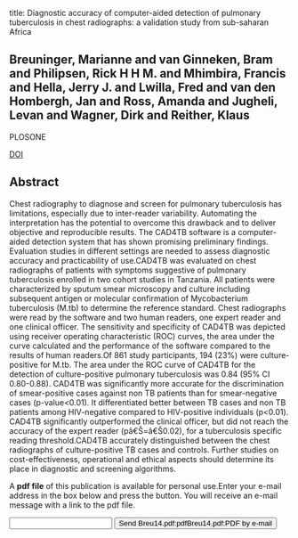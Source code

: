 title: Diagnostic accuracy of computer-aided detection of pulmonary tuberculosis in chest radiographs: a validation study from sub-saharan Africa

## Breuninger, Marianne and van Ginneken, Bram and Philipsen, Rick H H M. and Mhimbira, Francis and Hella, Jerry J. and Lwilla, Fred and van den Hombergh, Jan and Ross, Amanda and Jugheli, Levan and Wagner, Dirk and Reither, Klaus
PLOSONE

<a href="https://doi.org/10.1371/journal.pone.0106381">DOI</a>

## Abstract
Chest radiography to diagnose and screen for pulmonary tuberculosis has limitations, especially due to inter-reader variability. Automating the interpretation has the potential to overcome this drawback and to deliver objective and reproducible results. The CAD4TB software is a computer-aided detection system that has shown promising preliminary findings. Evaluation studies in different settings are needed to assess diagnostic accuracy and practicability of use.CAD4TB was evaluated on chest radiographs of patients with symptoms suggestive of pulmonary tuberculosis enrolled in two cohort studies in Tanzania. All patients were characterized by sputum smear microscopy and culture including subsequent antigen or molecular confirmation of Mycobacterium tuberculosis (M.tb) to determine the reference standard. Chest radiographs were read by the software and two human readers, one expert reader and one clinical officer. The sensitivity and specificity of CAD4TB was depicted using receiver operating characteristic (ROC) curves, the area under the curve calculated and the performance of the software compared to the results of human readers.Of 861 study participants, 194 (23%) were culture-positive for M.tb. The area under the ROC curve of CAD4TB for the detection of culture-positive pulmonary tuberculosis was 0.84 (95% CI 0.80-0.88). CAD4TB was significantly more accurate for the discrimination of smear-positive cases against non TB patients than for smear-negative cases (p-value<0.01). It differentiated better between TB cases and non TB patients among HIV-negative compared to HIV-positive individuals (p<0.01). CAD4TB significantly outperformed the clinical officer, but did not reach the accuracy of the expert reader (pâ€Š=â€Š0.02), for a tuberculosis specific reading threshold.CAD4TB accurately distinguished between the chest radiographs of culture-positive TB cases and controls. Further studies on cost-effectiveness, operational and ethical aspects should determine its place in diagnostic and screening algorithms.

A <b>pdf file</b> of this publication is available for personal use.Enter your e-mail address in the box below and press the button. You will receive an e-mail message with a link to the pdf file.
<form action="sender.php">  <input type="text" name="email">  <input type="submit" value="Send Breu14.pdf:pdfBreu14.pdf:PDF by e-mail"></form>